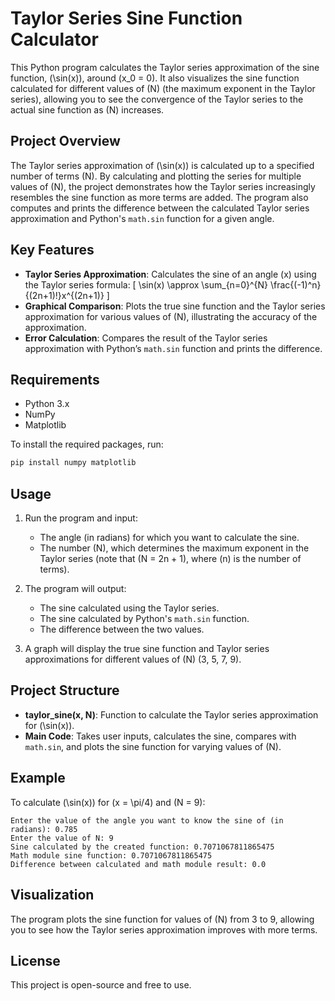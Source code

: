 
# Taylor Series Sine Function Calculator

This Python program calculates the Taylor series approximation of the sine function, \(\sin(x)\), around \(x_0 = 0\). It also visualizes the sine function calculated for different values of \(N\) (the maximum exponent in the Taylor series), allowing you to see the convergence of the Taylor series to the actual sine function as \(N\) increases.

## Project Overview

The Taylor series approximation of \(\sin(x)\) is calculated up to a specified number of terms \(N\). By calculating and plotting the series for multiple values of \(N\), the project demonstrates how the Taylor series increasingly resembles the sine function as more terms are added. The program also computes and prints the difference between the calculated Taylor series approximation and Python's `math.sin` function for a given angle.

## Key Features

- **Taylor Series Approximation**: Calculates the sine of an angle \(x\) using the Taylor series formula:
  \[
  \sin(x) \approx \sum_{n=0}^{N} \frac{(-1)^n}{(2n+1)!}x^{(2n+1)}
  \]
- **Graphical Comparison**: Plots the true sine function and the Taylor series approximation for various values of \(N\), illustrating the accuracy of the approximation.
- **Error Calculation**: Compares the result of the Taylor series approximation with Python’s `math.sin` function and prints the difference.

## Requirements

- Python 3.x
- NumPy
- Matplotlib

To install the required packages, run:

```bash
pip install numpy matplotlib
```

## Usage

1. Run the program and input:
   - The angle (in radians) for which you want to calculate the sine.
   - The number \(N\), which determines the maximum exponent in the Taylor series (note that \(N = 2n + 1\), where \(n\) is the number of terms).
   
2. The program will output:
   - The sine calculated using the Taylor series.
   - The sine calculated by Python's `math.sin` function.
   - The difference between the two values.

3. A graph will display the true sine function and Taylor series approximations for different values of \(N\) (3, 5, 7, 9).

## Project Structure

- **taylor_sine(x, N)**: Function to calculate the Taylor series approximation for \(\sin(x)\).
- **Main Code**: Takes user inputs, calculates the sine, compares with `math.sin`, and plots the sine function for varying values of \(N\).

## Example

To calculate \(\sin(x)\) for \(x = \pi/4\) and \(N = 9\):

```plaintext
Enter the value of the angle you want to know the sine of (in radians): 0.785
Enter the value of N: 9
Sine calculated by the created function: 0.7071067811865475
Math module sine function: 0.7071067811865475
Difference between calculated and math module result: 0.0
```

## Visualization

The program plots the sine function for values of \(N\) from 3 to 9, allowing you to see how the Taylor series approximation improves with more terms.

## License

This project is open-source and free to use.

